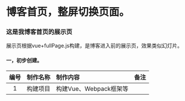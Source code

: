 #  博客首页，整屏切换页面。

### 这是我博客首页的展示页
  展示页根据vue+fullPage.js构建，是博客进入前的展示页，效果类似幻灯片。
  
#### 一，初步创建。  
| 编号  | 制作名称      | 制作内容                                 | 备注  |
| :---:| :----------: |:---------------------------------------| -----:|
| 1    | 构建项目      | 构建Vue、Webpack框架等                    |       |
